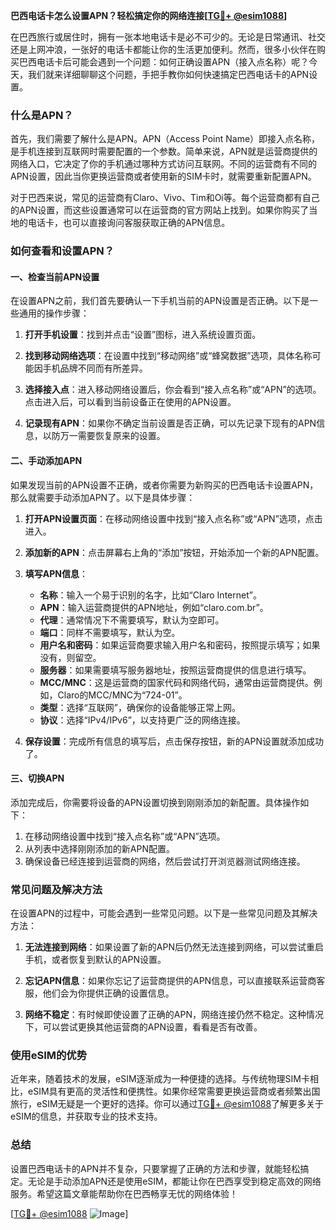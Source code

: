 **巴西电话卡怎么设置APN？轻松搞定你的网络连接[[TG💪+ @esim1088](https://t.me/s/esim1088)]**

在巴西旅行或居住时，拥有一张本地电话卡是必不可少的。无论是日常通讯、社交还是上网冲浪，一张好的电话卡都能让你的生活更加便利。然而，很多小伙伴在购买巴西电话卡后可能会遇到一个问题：如何正确设置APN（接入点名称）呢？今天，我们就来详细聊聊这个问题，手把手教你如何快速搞定巴西电话卡的APN设置。

### 什么是APN？

首先，我们需要了解什么是APN。APN（Access Point Name）即接入点名称，是手机连接到互联网时需要配置的一个参数。简单来说，APN就是运营商提供的网络入口，它决定了你的手机通过哪种方式访问互联网。不同的运营商有不同的APN设置，因此当你更换运营商或者使用新的SIM卡时，就需要重新配置APN。

对于巴西来说，常见的运营商有Claro、Vivo、Tim和Oi等。每个运营商都有自己的APN设置，而这些设置通常可以在运营商的官方网站上找到。如果你购买了当地的电话卡，也可以直接询问客服获取正确的APN信息。

### 如何查看和设置APN？

#### 一、检查当前APN设置

在设置APN之前，我们首先要确认一下手机当前的APN设置是否正确。以下是一些通用的操作步骤：

1. **打开手机设置**：找到并点击“设置”图标，进入系统设置页面。
   
2. **找到移动网络选项**：在设置中找到“移动网络”或“蜂窝数据”选项，具体名称可能因手机品牌不同而有所差异。

3. **选择接入点**：进入移动网络设置后，你会看到“接入点名称”或“APN”的选项。点击进入后，可以看到当前设备正在使用的APN设置。

4. **记录现有APN**：如果你不确定当前设置是否正确，可以先记录下现有的APN信息，以防万一需要恢复原来的设置。

#### 二、手动添加APN

如果发现当前的APN设置不正确，或者你需要为新购买的巴西电话卡设置APN，那么就需要手动添加APN了。以下是具体步骤：

1. **打开APN设置页面**：在移动网络设置中找到“接入点名称”或“APN”选项，点击进入。

2. **添加新的APN**：点击屏幕右上角的“添加”按钮，开始添加一个新的APN配置。

3. **填写APN信息**：
   - **名称**：输入一个易于识别的名字，比如“Claro Internet”。
   - **APN**：输入运营商提供的APN地址，例如“claro.com.br”。
   - **代理**：通常情况下不需要填写，默认为空即可。
   - **端口**：同样不需要填写，默认为空。
   - **用户名和密码**：如果运营商要求输入用户名和密码，按照提示填写；如果没有，则留空。
   - **服务器**：如果需要填写服务器地址，按照运营商提供的信息进行填写。
   - **MCC/MNC**：这是运营商的国家代码和网络代码，通常由运营商提供。例如，Claro的MCC/MNC为“724-01”。
   - **类型**：选择“互联网”，确保你的设备能够正常上网。
   - **协议**：选择“IPv4/IPv6”，以支持更广泛的网络连接。

4. **保存设置**：完成所有信息的填写后，点击保存按钮，新的APN设置就添加成功了。

#### 三、切换APN

添加完成后，你需要将设备的APN设置切换到刚刚添加的新配置。具体操作如下：

1. 在移动网络设置中找到“接入点名称”或“APN”选项。
2. 从列表中选择刚刚添加的新APN配置。
3. 确保设备已经连接到运营商的网络，然后尝试打开浏览器测试网络连接。

### 常见问题及解决方法

在设置APN的过程中，可能会遇到一些常见问题。以下是一些常见问题及其解决方法：

1. **无法连接到网络**：如果设置了新的APN后仍然无法连接到网络，可以尝试重启手机，或者恢复到默认的APN设置。
   
2. **忘记APN信息**：如果你忘记了运营商提供的APN信息，可以直接联系运营商客服，他们会为你提供正确的设置信息。

3. **网络不稳定**：有时候即使设置了正确的APN，网络连接仍然不稳定。这种情况下，可以尝试更换其他运营商的APN设置，看看是否有改善。

### 使用eSIM的优势

近年来，随着技术的发展，eSIM逐渐成为一种便捷的选择。与传统物理SIM卡相比，eSIM具有更高的灵活性和便携性。如果你经常需要更换运营商或者频繁出国旅行，eSIM无疑是一个更好的选择。你可以通过[TG💪+ @esim1088](https://t.me/s/esim1088)了解更多关于eSIM的信息，并获取专业的技术支持。

### 总结

设置巴西电话卡的APN并不复杂，只要掌握了正确的方法和步骤，就能轻松搞定。无论是手动添加APN还是使用eSIM，都能让你在巴西享受到稳定高效的网络服务。希望这篇文章能帮助你在巴西畅享无忧的网络体验！

[[TG💪+ @esim1088](https://t.me/s/esim1088) ![Image](https://i.postimg.cc/4NQfJmqS/Snipaste-2025-05-13-00-14-12.png)]